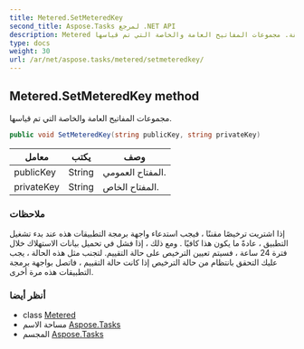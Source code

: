 ```yaml
---
title: Metered.SetMeteredKey
second_title: Aspose.Tasks لمرجع .NET API
description: Metered طريقة. مجموعات المفاتيح العامة والخاصة التي تم قياسها.
type: docs
weight: 30
url: /ar/net/aspose.tasks/metered/setmeteredkey/
---
```

## Metered.SetMeteredKey method

مجموعات المفاتيح العامة والخاصة التي تم قياسها.

```csharp
public void SetMeteredKey(string publicKey, string privateKey)
```

| معامل | يكتب | وصف |
| --- | --- | --- |
| publicKey | String | المفتاح العمومي. |
| privateKey | String | المفتاح الخاص. |

### ملاحظات

إذا اشتريت ترخيصًا مقننًا ، فيجب استدعاء واجهة برمجة التطبيقات هذه عند بدء تشغيل التطبيق ، عادةً ما يكون هذا كافيًا . ومع ذلك ، إذا فشل في تحميل بيانات الاستهلاك خلال فترة 24 ساعة ، فسيتم تعيين الترخيص على حالة التقييم. لتجنب مثل هذه الحالة ، يجب عليك التحقق بانتظام من حالة الترخيص إذا كانت حالة التقييم ، فاتصل بواجهة برمجة التطبيقات هذه مرة أخرى.

### أنظر أيضا

* class [Metered](../)
* مساحة الاسم [Aspose.Tasks](../../metered/)
* المجسم [Aspose.Tasks](../../../)


